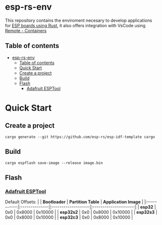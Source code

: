 # esp-rs-env
This repository contains the enviroment necesary to develop applications for [ESP 
boards using Rust](https://github.com/esp-rs), it also offers integration with VsCode using [Remote - Containers](https://code.visualstudio.com/docs/remote/containers)

## Table of contents
- [esp-rs-env](#esp-rs-env)
  - [Table of contents](#table-of-contents)
  - [Quick Start](#quick-start)
  - [Create a project](#create-a-project)
  - [Build](#build)
  - [Flash](#flash)
    - [Adafruit ESPTool](#adafruit-esptool)

# Quick Start


## Create a project
`cargo generate --git https://github.com/esp-rs/esp-idf-template cargo`

## Build
`cargo espflash save-image --release image.bin`


## Flash
### [Adafruit ESPTool](https://adafruit.github.io/Adafruit_WebSerial_ESPTool/)
Default Offsets:
|             | **Bootloader** | **Partition Table** | **Application Image** |
|:-----------:|:--------------:|:-------------------:|:---------------------:|
|  **esp32**  |       0x0      |        0x8000       |        0x10000        |
| **esp32s2** |       0x0      |        0x8000       |        0x10000        |
| **esp32s3** |       0x0      |        0x8000       |        0x10000        |
| **esp32c3** |       0x0      |        0x8000       |        0x10000        |